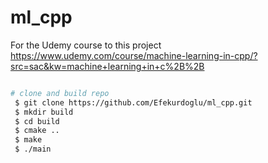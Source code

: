 # ml_cpp

For the Udemy course to this project
https://www.udemy.com/course/machine-learning-in-cpp/?src=sac&kw=machine+learning+in+c%2B%2B

```bash

# clone and build repo
 $ git clone https://github.com/Efekurdoglu/ml_cpp.git
 $ mkdir build
 $ cd build
 $ cmake ..
 $ make
 $ ./main
```
